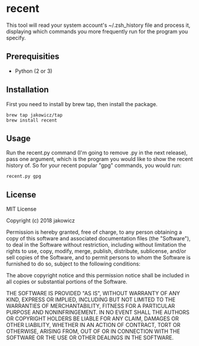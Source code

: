 # recent

This tool will read your system account's ~/.zsh_history file and process it, displaying which commands you more frequently run for the program you specify.

## Prerequisities

- Python (2 or 3)

## Installation

First you need to install by brew tap, then install the package.

```
brew tap jakowicz/tap
brew install recent
```

## Usage

Run the recent.py command (I'm going to remove .py in the next release), pass one argument, which is the program you would like to show the recent history of. So for your recent popular "gpg" commands, you would run:

```
recent.py gpg
```

## License

MIT License

Copyright (c) 2018 jakowicz

Permission is hereby granted, free of charge, to any person obtaining a copy
of this software and associated documentation files (the "Software"), to deal
in the Software without restriction, including without limitation the rights
to use, copy, modify, merge, publish, distribute, sublicense, and/or sell
copies of the Software, and to permit persons to whom the Software is
furnished to do so, subject to the following conditions:

The above copyright notice and this permission notice shall be included in all
copies or substantial portions of the Software.

THE SOFTWARE IS PROVIDED "AS IS", WITHOUT WARRANTY OF ANY KIND, EXPRESS OR
IMPLIED, INCLUDING BUT NOT LIMITED TO THE WARRANTIES OF MERCHANTABILITY,
FITNESS FOR A PARTICULAR PURPOSE AND NONINFRINGEMENT. IN NO EVENT SHALL THE
AUTHORS OR COPYRIGHT HOLDERS BE LIABLE FOR ANY CLAIM, DAMAGES OR OTHER
LIABILITY, WHETHER IN AN ACTION OF CONTRACT, TORT OR OTHERWISE, ARISING FROM,
OUT OF OR IN CONNECTION WITH THE SOFTWARE OR THE USE OR OTHER DEALINGS IN THE
SOFTWARE.
